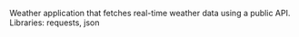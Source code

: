 Weather application that fetches real-time weather data using a public API.
Libraries:  requests, json
